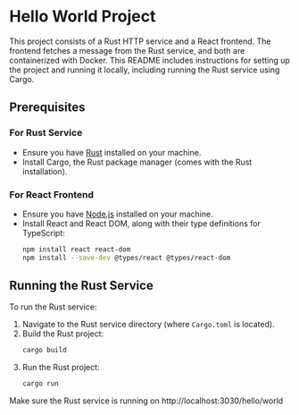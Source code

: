 # Hello World Project

This project consists of a Rust HTTP service and a React frontend. The frontend fetches a message from the Rust service, and both are containerized with Docker. This README includes instructions for setting up the project and running it locally, including running the Rust service using Cargo.

## Prerequisites

### For Rust Service

- Ensure you have [Rust](https://www.rust-lang.org/tools/install) installed on your machine.
- Install Cargo, the Rust package manager (comes with the Rust installation).

### For React Frontend

- Ensure you have [Node.js](https://nodejs.org/) installed on your machine.
- Install React and React DOM, along with their type definitions for TypeScript:
  ```bash
  npm install react react-dom
  npm install --save-dev @types/react @types/react-dom

  
## Running the Rust Service

To run the Rust service:

1. Navigate to the Rust service directory (where `Cargo.toml` is located).
2. Build the Rust project:
   ```bash
   cargo build
3. Run the Rust project:
   ```bash
   cargo run

Make sure the Rust service is running on http://localhost:3030/hello/world


